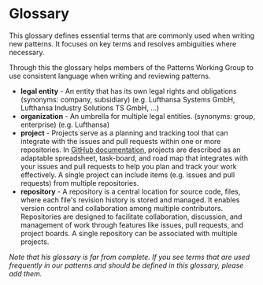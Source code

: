 # Glossary

This glossary defines essential terms that are commonly used when writing new patterns. It focuses on key terms and resolves ambiguities where necessary.

Through this the glossary helps members of the Patterns Working Group to use consistent language when writing and reviewing patterns.

- **legal entity** - An entity that has its own legal rights and obligations (synonyms: company, subsidiary) (e.g. Lufthansa Systems GmbH, Lufthansa Industry Solutions TS GmbH, ...)
- **organization** - An umbrella for multiple legal entities. (synonyms: group, enterprise) (e.g. Lufthansa)
- **project** - Projects serve as a planning and tracking tool that can integrate with the issues and pull requests within one or more repositories. In [GitHub documentation](https://docs.github.com/en/issues/planning-and-tracking-with-projects/learning-about-projects/about-projects), projects are described as an adaptable spreadsheet, task-board, and road map that integrates with your issues and pull requests to help you plan and track your work effectively.  A single project can include items (e.g. issues and pull requests) from multiple repositories. 
- **repository** - A repository is a central location for source code, files, where each file's revision history is stored and managed. It enables version control and collaboration among multiple contributors. Repositories are designed to facilitate collaboration, discussion, and management of work through features like issues, pull requests, and project boards. A single repository can be associated with multiple projects.

*Note that his glossary is far from complete. If you see terms that are used frequently in our patterns and should be defined in this glossary, please add them.*
